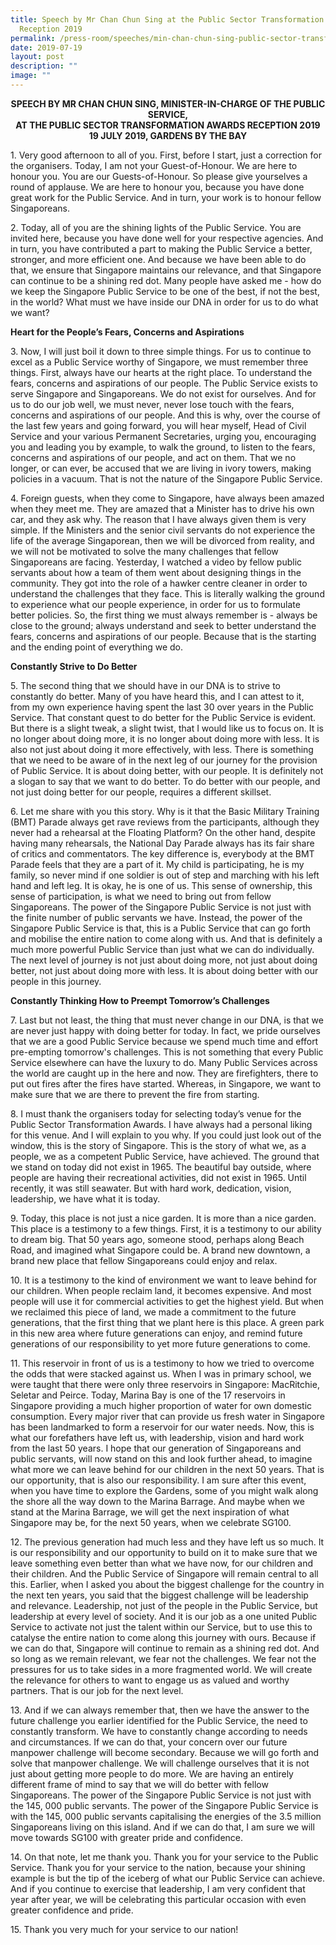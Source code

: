 ```yaml
---
title: Speech by Mr Chan Chun Sing at the Public Sector Transformation Awards
  Reception 2019
permalink: /press-room/speeches/min-chan-chun-sing-public-sector-transformation-awards-reception-2019/
date: 2019-07-19
layout: post
description: ""
image: ""
---
```

<div style="text-align:center"><strong>
SPEECH BY MR CHAN CHUN SING, MINISTER-IN-CHARGE OF THE PUBLIC SERVICE,<br>
AT THE PUBLIC SECTOR TRANSFORMATION AWARDS RECEPTION 2019<br>
	19 JULY 2019, GARDENS BY THE BAY</strong></div>

1\. Very good afternoon to all of you. First, before I start, just a correction for the organisers. Today, I am not your Guest-of-Honour. We are here to honour you. You are our Guests-of-Honour. So please give yourselves a round of applause. We are here to honour you, because you have done great work for the Public Service. And in turn, your work is to honour fellow Singaporeans.

2\. Today, all of you are the shining lights of the Public Service. You are invited here, because you have done well for your respective agencies. And in turn, you have contributed a part to making the Public Service a better, stronger, and more efficient one. And because we have been able to do that, we ensure that Singapore maintains our relevance, and that Singapore can continue to be a shining red dot. Many people have asked me - how do we keep the Singapore Public Service to be one of the best, if not the best, in the world? What must we have inside our DNA in order for us to do what we want?  
  
**Heart for the People’s Fears, Concerns and Aspirations**

3\. Now, I will just boil it down to three simple things. For us to continue to excel as a Public Service worthy of Singapore, we must remember three things. First, always have our hearts at the right place. To understand the fears, concerns and aspirations of our people. The Public Service exists to serve Singapore and Singaporeans. We do not exist for ourselves. And for us to do our job well, we must never, never lose touch with the fears, concerns and aspirations of our people. And this is why, over the course of the last few years and going forward, you will hear myself, Head of Civil Service and your various Permanent Secretaries, urging you, encouraging you and leading you by example, to walk the ground, to listen to the fears, concerns and aspirations of our people, and act on them. That we no longer, or can ever, be accused that we are living in ivory towers, making policies in a vacuum. That is not the nature of the Singapore Public Service.&nbsp;  
  
4\. Foreign guests, when they come to Singapore, have always been amazed when they meet me. They are amazed that a Minister has to drive his own car, and they ask why. The reason that I have always given them is very simple. If the Ministers and the senior civil servants do not experience the life of the average Singaporean, then we will be divorced from reality, and we will not be motivated to solve the many challenges that fellow Singaporeans are facing. Yesterday, I watched a video by fellow public servants about how a team of them went about designing things in the community. They got into the role of a hawker centre cleaner in order to understand the challenges that they face. This is literally walking the ground to experience what our people experience, in order for us to formulate better policies. So, the first thing we must always remember is - always be close to the ground; always understand and seek to better understand the fears, concerns and aspirations of our people. Because that is the starting and the ending point of everything we do.  
  
**Constantly Strive to Do Better**&nbsp;  
  
5\. The second thing that we should have in our DNA is to strive to constantly do better. Many of you have heard this, and I can attest to it, from my own experience having spent the last 30 over years in the Public Service. That constant quest to do better for the Public Service is evident. But there is a slight tweak, a slight twist, that I would like us to focus on. It is no longer about doing more, it is no longer about doing more with less. It is also not just about doing it more effectively, with less. There is something that we need to be aware of in the next leg of our journey for the provision of Public Service. It is about doing better, with our people. It is definitely not a slogan to say that we want to do better. To do better with our people, and not just doing better for our people, requires a different skillset.&nbsp;  
  
6\. Let me share with you this story. Why is it that the Basic Military Training (BMT) Parade always get rave reviews from the participants, although they never had a rehearsal at the Floating Platform? On the other hand, despite having many rehearsals, the National Day Parade always has its fair share of critics and commentators. The key difference is, everybody at the BMT Parade feels that they are a part of it. My child is participating, he is my family, so never mind if one soldier is out of step and marching with his left hand and left leg. It is okay, he is one of us. This sense of ownership, this sense of participation, is what we need to bring out from fellow Singaporeans. The power of the Singapore Public Service is not just with the finite number of public servants we have. Instead, the power of the Singapore Public Service is that, this is a Public Service that can go forth and mobilise the entire nation to come along with us. And that is definitely a much more powerful Public Service than just what we can do individually. The next level of journey is not just about doing more, not just about doing better, not just about doing more with less. It is about doing better with our people in this journey.  
  
**Constantly Thinking How to Preempt Tomorrow’s Challenges**&nbsp;  
  
7\. Last but not least, the thing that must never change in our DNA, is that we are never just happy with doing better for today. In fact, we pride ourselves that we are a good Public Service because we spend much time and effort pre-empting tomorrow's challenges. This is not something that every Public Service elsewhere can have the luxury to do. Many Public Services across the world are caught up in the here and now. They are firefighters, there to put out fires after the fires have started. Whereas, in Singapore, we want to make sure that we are there to prevent the fire from starting.  
  
8\. I must thank the organisers today for selecting today’s venue for the Public Sector Transformation Awards. I have always had a personal liking for this venue. And I will explain to you why. If you could just look out of the window, this is the story of Singapore. This is the story of what we, as a people, we as a competent Public Service, have achieved. The ground that we stand on today did not exist in 1965. The beautiful bay outside, where people are having their recreational activities, did not exist in 1965. Until recently, it was still seawater. But with hard work, dedication, vision, leadership, we have what it is today.&nbsp;  
  
9\. Today, this place is not just a nice garden. It is more than a nice garden. This place is a testimony to a few things. First, it is a testimony to our ability to dream big. That 50 years ago, someone stood, perhaps along Beach Road, and imagined what Singapore could be. A brand new downtown, a brand new place that fellow Singaporeans could enjoy and relax.&nbsp;  
  
10\. It is a testimony to the kind of environment we want to leave behind for our children. When people reclaim land, it becomes expensive. And most people will use it for commercial activities to get the highest yield. But when we reclaimed this piece of land, we made a commitment to the future generations, that the first thing that we plant here is this place. A green park in this new area where future generations can enjoy, and remind future generations of our responsibility to yet more future generations to come.&nbsp;  
  
11\. This reservoir in front of us is a testimony to how we tried to overcome the odds that were stacked against us. When I was in primary school, we were taught that there were only three reservoirs in Singapore: MacRitchie, Seletar and Peirce. Today, Marina Bay is one of the 17 reservoirs in Singapore providing a much higher proportion of water for own domestic consumption. Every major river that can provide us fresh water in Singapore has been landmarked to form a reservoir for our water needs. Now, this is what our forefathers have left us, with leadership, vision and hard work from the last 50 years. I hope that our generation of Singaporeans and public servants, will now stand on this and look further ahead, to imagine what more we can leave behind for our children in the next 50 years. That is our opportunity, that is also our responsibility. I am sure after this event, when you have time to explore the Gardens, some of you might walk along the shore all the way down to the Marina Barrage. And maybe when we stand at the Marina Barrage, we will get the next inspiration of what Singapore may be, for the next 50 years, when we celebrate SG100.&nbsp;  
  
12\. The previous generation had much less and they have left us so much. It is our responsibility and our opportunity to build on it to make sure that we leave something even better than what we have now, for our children and their children. And the Public Service of Singapore will remain central to all this. Earlier, when I asked you about the biggest challenge for the country in the next ten years, you said that the biggest challenge will be leadership and relevance. Leadership, not just of the people in the Public Service, but leadership at every level of society. And it is our job as a one united Public Service to activate not just the talent within our Service, but to use this to catalyse the entire nation to come along this journey with ours. Because if we can do that, Singapore will continue to remain as a shining red dot. And so long as we remain relevant, we fear not the challenges. We fear not the pressures for us to take sides in a more fragmented world. We will create the relevance for others to want to engage us as valued and worthy partners. That is our job for the next level.&nbsp;  
  
13\. And if we can always remember that, then we have the answer to the future challenge you earlier identified for the Public Service, the need to constantly transform. We have to constantly change according to needs and circumstances. If we can do that, your concern over our future manpower challenge will become secondary. Because we will go forth and solve that manpower challenge. We will challenge ourselves that it is not just about getting more people to do more. We are having an entirely different frame of mind to say that we will do better with fellow Singaporeans. The power of the Singapore Public Service is not just with the 145, 000 public servants. The power of the Singapore Public Service is with the 145, 000 public servants capitalising the energies of the 3.5 million Singaporeans living on this island. And if we can do that, I am sure we will move towards SG100 with greater pride and confidence.  
  
14\. On that note, let me thank you. Thank you for your service to the Public Service. Thank you for your service to the nation, because your shining example is but the tip of the iceberg of what our Public Service can achieve. And if you continue to exercise that leadership, I am very confident that year after year, we will be celebrating this particular occasion with even greater confidence and pride.&nbsp;  
  
15\. Thank you very much for your service to our nation!